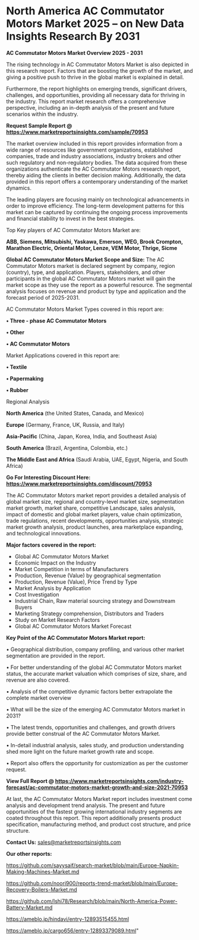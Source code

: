 # North America AC Commutator Motors Market 2025 – on New Data Insights Research By 2031

<Strong> AC Commutator Motors Market Overview 2025 - 2031</strong>

The rising technology in AC Commutator Motors Market is also depicted in this research report. Factors that are boosting the growth of the market, and giving a positive push to thrive in the global market is explained in detail.

Furthermore, the report highlights on emerging trends, significant drivers, challenges, and opportunities, providing all necessary data for thriving in the industry. This report market research offers a comprehensive perspective, including an in-depth analysis of the present and future scenarios within the industry.

<strong>Request Sample Report @ <a href=https://www.marketreportsinsights.com/sample/70953>https://www.marketreportsinsights.com/sample/70953</a></strong>

The market overview included in this report provides information from a wide range of resources like government organizations, established companies, trade and industry associations, industry brokers and other such regulatory and non-regulatory bodies. The data acquired from these organizations authenticate the AC Commutator Motors research report, thereby aiding the clients in better decision making. Additionally, the data provided in this report offers a contemporary understanding of the market dynamics.

The leading players are focusing mainly on technological advancements in order to improve efficiency. The long-term development patterns for this market can be captured by continuing the ongoing process improvements and financial stability to invest in the best strategies.

Top Key players of AC Commutator Motors Market are:

<strong>ABB, Siemens, Mitsubishi, Yaskawa, Emerson, WEG, Brook Crompton, Marathon Electric, Oriental Motor, Lenze, VEM Motor, Thrige, Sicme</strong>

<strong><b>Global AC Commutator Motors Market Scope and Size:</b></strong>
The AC Commutator Motors market is declared segment by company, region (country), type, and application. Players, stakeholders, and other participants in the global AC Commutator Motors market will gain the market scope as they use the report as a powerful resource. The segmental analysis focuses on revenue and product by type and application and the forecast period of 2025-2031.

AC Commutator Motors Market Types covered in this report are:

<strong>• Three - phase AC Commutator Motors

• Other

• AC Commutator Motors</strong>

Market Applications covered in this report are:

<strong>• Textile

• Papermaking

• Rubber</strong> 

Regional Analysis

<strong>North America</strong> (the United States, Canada, and Mexico)

<strong>Europe</strong> (Germany, France, UK, Russia, and Italy)

<strong>Asia-Pacific</strong> (China, Japan, Korea, India, and Southeast Asia)

<strong>South America</strong> (Brazil, Argentina, Colombia, etc.)

<strong>The Middle East and Africa</strong> (Saudi Arabia, UAE, Egypt, Nigeria, and South Africa)

<strong>Go For Interesting Discount Here: <a href=https://www.marketreportsinsights.com/discount/70953>https://www.marketreportsinsights.com/discount/70953</a></strong>

The AC Commutator Motors market report provides a detailed analysis of global market size, regional and country-level market size, segmentation market growth, market share, competitive Landscape, sales analysis, impact of domestic and global market players, value chain optimization, trade regulations, recent developments, opportunities analysis, strategic market growth analysis, product launches, area marketplace expanding, and technological innovations.

<strong><b>Major factors covered in the report:</b></strong>
<ul>
  <li>Global AC Commutator Motors Market </li>
  <li>Economic Impact on the Industry</li>
  <li>Market Competition in terms of Manufacturers</li>
  <li>Production, Revenue (Value) by geographical segmentation</li>
  <li>Production, Revenue (Value), Price Trend by Type</li>
  <li>Market Analysis by Application</li>
  <li>Cost Investigation</li>
  <li>Industrial Chain, Raw material sourcing strategy and Downstream Buyers</li>
  <li>Marketing Strategy comprehension, Distributors and Traders</li>
  <li>Study on Market Research Factors</li>
  <li>Global AC Commutator Motors Market Forecast</li>
</ul>

<strong><b>Key Point of the AC Commutator Motors Market report:</b></strong>

• Geographical distribution, company profiling, and various other market segmentation are provided in the report.

• For better understanding of the global AC Commutator Motors market status, the accurate market valuation which comprises of size, share, and revenue are also covered.

• Analysis of the competitive dynamic factors better extrapolate the complete market overview

• What will be the size of the emerging AC Commutator Motors market in 2031?

• The latest trends, opportunities and challenges, and growth drivers provide better construal of the AC Commutator Motors Market.

• In-detail industrial analysis, sales study, and production understanding shed more light on the future market growth rate and scope.

• Report also offers the opportunity for customization as per the customer request.

<strong><b>View Full Report @ <a href=https://www.marketreportsinsights.com/industry-forecast/ac-commutator-motors-market-growth-and-size-2021-70953>https://www.marketreportsinsights.com/industry-forecast/ac-commutator-motors-market-growth-and-size-2021-70953</a></b></strong>


At last, the AC Commutator Motors Market report includes investment come analysis and development trend analysis. The present and future opportunities of the fastest growing international industry segments are coated throughout this report. This report additionally presents product specification, manufacturing method, and product cost structure, and price structure.

<strong>Contact Us:</strong>
sales@marketreportsinsights.com

<strong>Our other reports:</strong>

<a href=https://github.com/sayysaif/search-market/blob/main/Europe-Napkin-Making-Machines-Market.md>https://github.com/sayysaif/search-market/blob/main/Europe-Napkin-Making-Machines-Market.md</a>

<a href=https://github.com/noori900/reports-trend-market/blob/main/Europe-Recovery-Boilers-Market.md>https://github.com/noori900/reports-trend-market/blob/main/Europe-Recovery-Boilers-Market.md</a>

<a href=https://github.com/Ishi78/Research/blob/main/North-America-Power-Battery-Market.md>https://github.com/Ishi78/Research/blob/main/North-America-Power-Battery-Market.md</a>

<a href=https://ameblo.jp/hindavi/entry-12893515455.html>https://ameblo.jp/hindavi/entry-12893515455.html</a>

<a href=https://ameblo.jp/cargo656/entry-12893379089.html>https://ameblo.jp/cargo656/entry-12893379089.html</a>"
